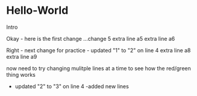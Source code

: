 # Hello-World
Intro

Okay - here is the first change ...change 5
extra line a5
extra line a6


Right - next change for practice - updated "1" to "2" on line 4
extra line a8
extra line a9

now need to try changing mulitple lines at a time to see how the red/green thing works
- updated "2" to "3" on line 4
-added new lines

